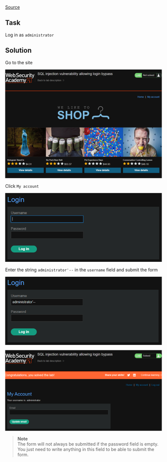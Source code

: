[Source](https://portswigger.net/web-security/sql-injection/lab-login-bypass)
## Task
Log in as `administrator`
## Solution
Go to the site

![image](images/20241130142334.png)

Click `My account`

![image](images/20241130142403.png)

Enter the string `administrator'--` in the `username` field and submit the form

![image](images/20241130142524.png)


![image](images/20241130142534.png)

>**Note**  
>The form will not always be submitted if the password field is empty. You just need to write anything in this field to be able to submit the form.